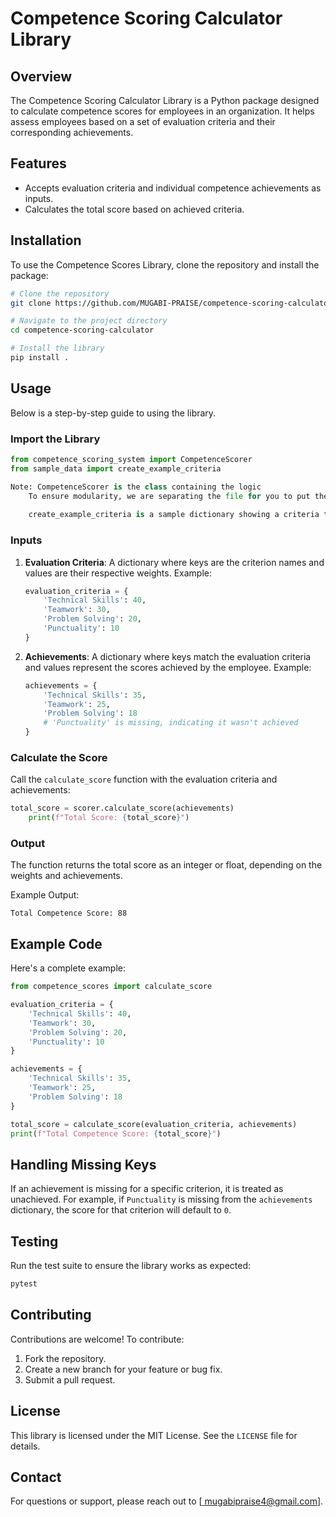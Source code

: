 # Competence Scoring Calculator Library

## Overview

The Competence Scoring Calculator Library is a Python package designed to calculate competence scores for employees in an organization. It helps assess employees based on a set of evaluation criteria and their corresponding achievements.

## Features

- Accepts evaluation criteria and individual competence achievements as inputs.
- Calculates the total score based on achieved criteria.

## Installation

To use the Competence Scores Library, clone the repository and install the package:

```bash
# Clone the repository
git clone https://github.com/MUGABI-PRAISE/competence-scoring-calculator.git

# Navigate to the project directory
cd competence-scoring-calculator

# Install the library
pip install .
```


## Usage

Below is a step-by-step guide to using the library.

### Import the Library

```python
from competence_scoring_system import CompetenceScorer
from sample_data import create_example_criteria

Note: CompetenceScorer is the class containing the logic
    To ensure modularity, we are separating the file for you to put the individual achievements, that is sample data.
    
    create_example_criteria is a sample dictionary showing a criteria to evaluate employees
```

### Inputs

1. **Evaluation Criteria**: A dictionary where keys are the criterion names and values are their respective weights.
   Example:

   ```python
   evaluation_criteria = {
       'Technical Skills': 40,
       'Teamwork': 30,
       'Problem Solving': 20,
       'Punctuality': 10
   }
   ```

2. **Achievements**: A dictionary where keys match the evaluation criteria and values represent the scores achieved by the employee.
   Example:

   ```python
   achievements = {
       'Technical Skills': 35,
       'Teamwork': 25,
       'Problem Solving': 18
       # 'Punctuality' is missing, indicating it wasn't achieved
   }
   ```

### Calculate the Score

Call the `calculate_score` function with the evaluation criteria and achievements:

```python
total_score = scorer.calculate_score(achievements)
    print(f"Total Score: {total_score}")
```

### Output

The function returns the total score as an integer or float, depending on the weights and achievements.

Example Output:

```
Total Competence Score: 88
```

## Example Code

Here's a complete example:

```python
from competence_scores import calculate_score

evaluation_criteria = {
    'Technical Skills': 40,
    'Teamwork': 30,
    'Problem Solving': 20,
    'Punctuality': 10
}

achievements = {
    'Technical Skills': 35,
    'Teamwork': 25,
    'Problem Solving': 18
}

total_score = calculate_score(evaluation_criteria, achievements)
print(f"Total Competence Score: {total_score}")
```

## Handling Missing Keys

If an achievement is missing for a specific criterion, it is treated as unachieved. For example, if `Punctuality` is missing from the `achievements` dictionary, the score for that criterion will default to `0`.

## Testing

Run the test suite to ensure the library works as expected:

```bash
pytest
```

## Contributing

Contributions are welcome! To contribute:

1. Fork the repository.
2. Create a new branch for your feature or bug fix.
3. Submit a pull request.

## License

This library is licensed under the MIT License. See the `LICENSE` file for details.

## Contact

For questions or support, please reach out to [[ mugabipraise4@gmail.com](mailto\:mugabipraise4@gmail.com)].

